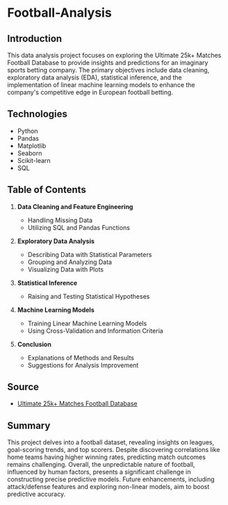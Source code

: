 # Football-Analysis

## Introduction
This data analysis project focuses on exploring the Ultimate 25k+ Matches Football Database to provide insights and predictions for an imaginary sports betting company. The primary objectives include data cleaning, exploratory data analysis (EDA), statistical inference, and the implementation of linear machine learning models to enhance the company's competitive edge in European football betting.

## Technologies
- Python
- Pandas
- Matplotlib
- Seaborn
- Scikit-learn
- SQL

## Table of Contents
1. **Data Cleaning and Feature Engineering**
   - Handling Missing Data
   - Utilizing SQL and Pandas Functions

2. **Exploratory Data Analysis**
   - Describing Data with Statistical Parameters
   - Grouping and Analyzing Data
   - Visualizing Data with Plots

3. **Statistical Inference**
   - Raising and Testing Statistical Hypotheses

4. **Machine Learning Models**
   - Training Linear Machine Learning Models
   - Using Cross-Validation and Information Criteria

5. **Conclusion**
   - Explanations of Methods and Results
   - Suggestions for Analysis Improvement

## Source
- [Ultimate 25k+ Matches Football Database](https://www.kaggle.com/datasets/prajitdatta/ultimate-25k-matches-football-database-european)

## Summary
This project delves into a football dataset, revealing insights on leagues, goal-scoring trends, and top scorers. Despite discovering correlations like home teams having higher winning rates, predicting match outcomes remains challenging. Overall, the unpredictable nature of football, influenced by human factors, presents a significant challenge in constructing precise predictive models. Future enhancements, including attack/defense features and exploring non-linear models, aim to boost predictive accuracy. 
